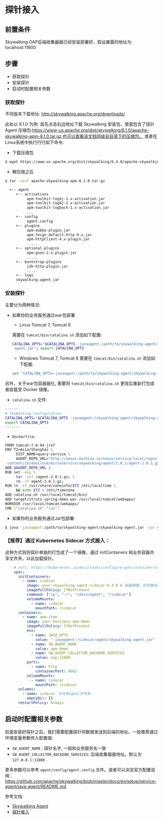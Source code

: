 # 探针接入

## 前置条件

Skywalking OAP后端收集器器已经安装部署好，假设暴露的地址为: localhost:11800

## 步骤

- 获取探针
- 安装探针
- 启动时配置相关参数

### 获取探针

不同版本下载地址: http://skywalking.apache.org/downloads/

此处以 8.1.0 为例:
首先点击右边地址下载 Skywalking 安装包，⾥面包含了探针 Agent 压缩包:https://www-us.apache.org/dist/skywalking/8.1.0/apache-skywalking-apm-8.1.0.tar.gz;也可以查看该⽂档同级⽬目录下的压缩包。
或者在Linux系统中执⾏行行如下命令:

- 下载压缩包

```bash
$ wget https://www-us.apache.org/dist/skywalking/6.4.0/apache-skywalking-apm-8.1.0.tar.gz
```

- 解压缩之后

```bash
$ tar -zxvf apache-skywalking-apm-8.1.0.tar.gz

  +-- agent
     +-- activations
          apm-toolkit-log4j-1.x-activation.jar
          apm-toolkit-log4j-2.x-activation.jar
          apm-toolkit-logback-1.x-activation.jar
          ...
     +-- config
          agent.config
     +-- plugins
          apm-dubbo-plugin.jar
          apm-feign-default-http-9.x.jar
          apm-httpClient-4.x-plugin.jar
          .....
     +-- optional-plugins
          apm-gson-2.x-plugin.jar
          .....
     +-- bootstrap-plugins
          jdk-http-plugin.jar
          .....
     +-- logs
     skywalking-agent.jar
```

### 安装探针

主要分为两种情况:

- 如果你的业务服务通过war包部署
    - Linux Tomcat 7, Tomcat 8

    需要在 `tomcat/bin/catalina.sh` 添加如下配置:
    ```bash
    CATALINA_OPTS="$CATALINA_OPTS -javaagent:/path/to/skywalking-agent/skywalking-
     agent.jar"; export CATALINA_OPTS
     ```

    - Windows Tomcat 7, Tomcat 8
    需要在 `tomcat/bin/catalina.sh` 添加如下配置:
    ```bash
    set "CATALINA_OPTS=-javaagent:/path/to/skywalking-agent/skywalking-agent.jar"
    ```

另外，关于war包容器器化, 需要将  `tomcat/bin/catalina.sh`  更改后重新打包或者挂载至 Docker 镜像。
 - `catalina.sh` 文件:

 ```bash
······
 # SkyWalking Configuration
 CATALINA_OPTS="$CATALINA_OPTS -javaagent:/skywalking-agent/skywalking-agent.jar";
 export CATALINA_OPTS
 ·······
```

- `Dockerfile`:

```bash
FROM tomcat:7.0.94-jre7
ENV TZ=Asia/Shanghai \
     DIST_NAME=query-service \
     AGENT_REPO_URL="http://nexus.mschina.io/nexus/service/local/repositories/labs/
 content/io/daocloud/mircoservice/skywalking/agent/2.0.1/agent-2.0.1.gz"
ADD $AGENT_REPO_URL /
RUN set -ex; \
     tar -zxf /agent-2.0.1.gz; \
     rm -rf agent-2.0.1.gz;
RUN ln -sf /usr/share/zoneinfo/$TZ /etc/localtime \
     && echo $TZ > /etc/timezone
ADD catalina.sh /usr/local/tomcat/bin/
ADD target/struts-spring-demo.war /usr/local/tomcat/webapps/
WORKDIR /usr/local/tomcat/webapps/
CMD ["catalina.sh","run"]
```

- 如果你的业务服务通过Jar包部署:

```bash
$ java -javaagent:/path/to/skywalking-agent/skywalking-agent.jar -jar yourApp.jar
```

### 【推荐】通过 Kubernetes Sidecar 方式接⼊：

这种方式则将探针单独的打包成了一个镜像，通过 initContainers 和业务容器共享⽂件夹，以此加载探针。

```yml
    # refs: https://kubernetes.io/docs/tasks/configure-pod-container/configure-pod-initialization/
    spec:
      initContainers:
        - name: sidecar
          image: your-skywalking-agent-sidecar:6.4.0 # 容器镜像，包含静态资源文件
          imagePullPolicy: IfNotPresent
          command: ["cp", "-r", "/data/agent", "/sidecar"]
          volumeMounts:
            - name: sidecar
              mountPath: /sidecar
      containers:
        - name: apm-item
          image: your-business-apm-demo
          imagePullPolicy: IfNotPresent
          env:
            - name: JAVA_OPTS
              value: "-javaagent:/sidecar/agent/skywalking-agent.jar"
            - name: SW_AGENT_NAME
              value: apm-demo
            - name: SW_AGENT_COLLECTOR_BACKEND_SERVICES
              value: oap:11800
          ports:
            - name: http
              containerPort: 8082
          volumeMounts:
            - name: sidecar
              mountPath: /sidecar
      volumes:
        - name: sidecar  #共享agent文件夹
          emptyDir: {}
      restartPolicy: Always
```

## 启动时配置相关参数

前面安装好探针之后，我们需要配置探针将数据发送到后端的地址。⼀般推荐通过环境变量参数传入配置值:

- `SW_AGENT_NAME` : 探针名字, 一般和业务服务名一致
- `SW_AGENT_COLLECTOR_BACKEND_SERVICES`: 后端收集器器地址。默认为 `127.0.0.1:11800` .

更多参数可以参考 `agent/config/agent.config` 文件。或者可以浏览官方配置说明：https://github.com/apache/skywalking/blob/master/docs/en/setup/service-agent/java-agent/README.md

参考文档:

- [Skywalking Agent](https://github.com/apache/skywalking/blob/master/docs/en/setup/service-agent/java-agent/README.md)
- [探针接入](https://github.com/SkyAPM/document-cn-translation-of-skywalking/blob/master/docs/zh/master/setup/service-agent/java-agent/README.md)

